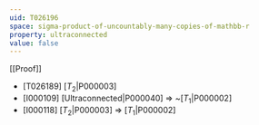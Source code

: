 ```yaml
---
uid: T026196
space: sigma-product-of-uncountably-many-copies-of-mathbb-r
property: ultraconnected
value: false
---
```

[[Proof]]

* [T026189] [$T_2$|P000003]
* [I000109] [Ultraconnected|P000040] => ~[$T_1$|P000002]
* [I000118] [$T_2$|P000003] => [$T_1$|P000002]

